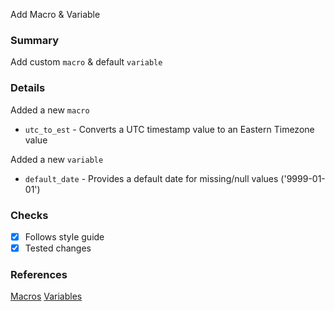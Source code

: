 Add Macro & Variable

### Summary
Add custom `macro` & default `variable`

### Details
Added a new `macro`
* `utc_to_est` - Converts a UTC timestamp value to an Eastern Timezone value

Added a new `variable`
* `default_date` - Provides a default date for missing/null values ('9999-01-01')

### Checks
- [x] Follows style guide
- [x] Tested changes

### References
[Macros](https://docs.getdbt.com/docs/building-a-dbt-project/jinja-macros)
[Variables](https://docs.getdbt.com/docs/building-a-dbt-project/building-models/using-variables)